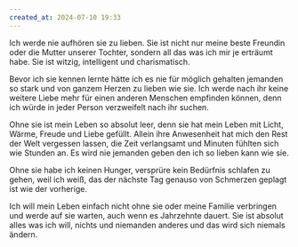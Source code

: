 ```yaml
---
created_at: 2024-07-10 19:33
---
```


Ich werde nie aufhören sie zu lieben. Sie ist nicht nur meine beste Freundin oder die Mutter unserer Tochter,
sondern all das was ich mir je erträumt habe. Sie ist witzig, intelligent und charismatisch.

Bevor ich sie kennen lernte hätte ich es nie für möglich gehalten jemanden so stark und von ganzem Herzen zu lieben wie sie.
Ich werde nach ihr keine weitere Liebe mehr für einen anderen Menschen empfinden können, 
denn ich würde in jeder Person verzweifelt nach ihr suchen.

Ohne sie ist mein Leben so absolut leer, denn sie hat mein Leben mit Licht, Wärme, Freude und Liebe gefüllt.
Allein ihre Anwesenheit hat mich den Rest der Welt vergessen lassen, die Zeit verlangsamt und Minuten fühlten sich wie Stunden an.
Es wird nie jemanden geben den ich so lieben kann wie sie.

Ohne sie habe ich keinen Hunger, versprüre kein Bedürfnis schlafen zu gehen, weil ich weiß, das der nächste Tag genauso von Schmerzen geplagt ist wie der vorherige. 

Ich will mein Leben einfach nicht ohne sie oder meine Familie verbringen und werde auf sie warten, auch wenn es Jahrzehnte dauert.
Sie ist absolut alles was ich will, nichts und niemanden anderes und das wird sich niemals ändern.